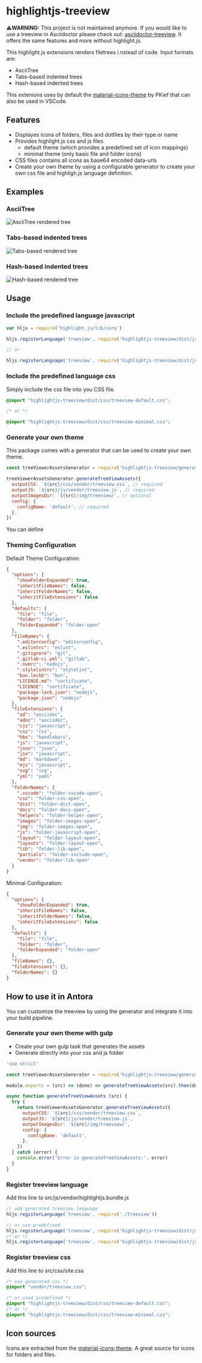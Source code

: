 # highlightjs-treeview

__⚠️WARNING:__
This project is not maintained anymore. If you would like to use a treeview in Asciidoctor please check out: [asciidoctor-treeview](https://github.com/lask79/asciidoctor-treeview). It offers the same features and more without highlight.js.

This highlight.js extensions renders filetrees i.nstead of code. Input formats are:

* AsciiTree
* Tabs-based indented trees
* Hash-based indented trees

This extenions uses by default the [material-icons-theme](https://www.npmjs.com/package/material-icon-theme) by PKief that can also be used in VSCode.

## Features

* Displayes icons of folders, files and dotfiles by their type or name
* Provides highlight.js css and js files
  * default theme (which provides a predefined set of icon mappings)
  * minimal theme (only basic file and folder icons)
* CSS files contains all icons as base64 encoded data-urls
* Create your own theme by using a configurable generator to create your own css file and highligh.js language definition.

## Examples

### AsciiTree

![AsciiTree rendered tree](docs/images/asciitree-highlightjs.png)

### Tabs-based indented trees

![Tabs-based rendered tree](docs/images/tabs-highlightjs.png)

### Hash-based indented trees

![Hash-based rendered tree](docs/images/hash-highlightjs.png)

## Usage

### Include the predefined language javascript

```javascript
var hljs = require('highlight.js/lib/core')

hljs.registerLanguage('treeview', require('highlightjs-treeview/dist/js/treeview-default'))

// or

hljs.registerLanguage('treeview', require('highlightjs-treeview/dist/js/treeview-minimal'))

```

### Include the predefined language css

Simply include the css file into you CSS file.

```css
@import "highlightjs-treeview/dist/css/treeview-default.css";

/* or */

@import "highlightjs-treeview/dist/css/treeview-minimal.css";
```

### Generate your own theme

This package comes with a generator that can be used to create your own theme.

```javascript
const treeViewerAssetsGenerator = require('highlightjs-treeview/generator')

treeViewerAssetsGenerator.generateTreeViewAssets({
  outputCSS: `${src}/css/vendor/treeview.css`, // required
  outputJS: `${src}/js/vendor/treeview.js`, // required
  outputImagesDir: `${src}/img/treeview/`, // optional
  config: {
    configName: 'default', // required
  },
})
```

You can define

### Theming Configuration

Default Theme Configuration:

```json
{
  "options": {
    "showFolderExpanded": true,
    "inheritFileNames": false,
    "inheritFolderNames": false,
    "inheritFileExtensions": false
  },
  "defaults": {
    "file": "file",
    "folder": "folder",
    "folderExpanded": "folder-open"
  },
  "fileNames": {
    ".editorconfig": "editorconfig",
    ".eslintrc": "eslint",
    ".gitignore": "git",
    ".gitlab-ci.yml": "gitlab",
    ".nvmrc": "nodejs",
    ".stylelintrc": "stylelint",
    "bun.lockb": "bun",
    "LICENSE.md": "certificate",
    "LICENSE": "certificate",
    "package-lock.json": "nodejs",
    "package.json": "nodejs"
  },
  "fileExtensions": {
    "ad": "asciidoc",
    "adoc": "asciidoc",
    "cjs": "javascript",
    "css": "css",
    "hbs": "handlebars",
    "js": "javascript",
    "json": "json",
    "jsx": "javascript",
    "md": "markdown",
    "mjs": "javascript",
    "svg": "svg",
    "yml": "yaml"
  },
  "folderNames": {
    ".vscode": "folder-vscode-open",
    "css": "folder-css-open",
    "dist": "folder-dist-open",
    "docs": "folder-docs-open",
    "helpers": "folder-helper-open",
    "images": "folder-images-open",
    "img": "folder-images-open",
    "js": "folder-javascript-open",
    "layout": "folder-layout-open",
    "layouts": "folder-layout-open",
    "lib": "folder-lib-open",
    "partials": "folder-include-open",
    "vendor": "folder-lib-open"
  }
}
```

Minimal Configuration:

```json
{
  "options": {
    "showFolderExpanded": true,
    "inheritFileNames": false,
    "inheritFolderNames": false,
    "inheritFileExtensions": false
  },
  "defaults": {
    "file": "file",
    "folder": "folder",
    "folderExpanded": "folder-open"
  },
  "fileNames": {},
  "fileExtensions": {},
  "folderNames": {}
}
```

## How to use it in Antora

You can customize the treeview by using the generator and integrate it into your build pipeline.

### Generate your own theme with gulp

* Create your own gulp task that generates the assets
* Generate directly into your css and js folder

```javascript
'use strict'

const treeViewerAssetsGenerator = require('highlightjs-treeview/generator')

module.exports = (src) => (done) => generateTreeViewAssets(src).then(done)

async function generateTreeViewAssets (src) {
  try {
    return treeViewerAssetsGenerator.generateTreeViewAssets({
      outputCSS: `${src}/css/vendor/treeview.css`,
      outputJS: `${src}/js/vendor/treeview.js`,
      outputImagesDir: `${src}/img/treeview/`,
      config: {
        configName: 'default',
      },
    })
  } catch (error) {
    console.error('Error in generateTreeViewAssets:', error)
  }
}
```

### Register treeview language

Add this line to src/js/vendor/highlightjs.bundle.js

```javascript
// add generated treeview language
hljs.registerLanguage('treeview', require('./treeview'))

// or use predefined
hljs.registerLanguage('treeview', require('highlightjs-treeview/dist/js/treeview-default'))
/* or */
hljs.registerLanguage('treeview', require('highlightjs-treeview/dist/js/treeview-minimal'))
```

### Register treeview css

Add this line to src/css/site.css

```css
/* use generated css */
@import "vendor/treeview.css";

/* or used predefined */
@import "highlightjs-treeview/dist/css/treeview-default.css";
/* or */
@import "highlightjs-treeview/dist/css/treeview-minimal.css";
```

## Icon sources

Icons are extracted from the [material-icons-theme](https://www.npmjs.com/package/material-icon-theme).
A great source for icons for folders and files.
